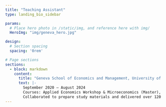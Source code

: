 ```yaml
---
title: "Teaching Assistant"
type: landing_bio_sidebar

params:
  # Place hero photo in /static/img, and reference here with img/
  HeroImg: "img/geneva_hero.jpg"

design:
  # Section spacing
  spacing: '0rem'

# Page sections
sections:
  - block: markdown
    content:
      title: "Geneva School of Economics and Management, University of Geneva"
      text: |-
        September 2020 – August 2024  
        Courses: Applied Economics Workshop & Microeconomics (Master), Applied Econometrics (Bachelor).  
        Collaborated to prepare study materials and delivered over 120 seminars to a diverse cohort of students.
---
```

